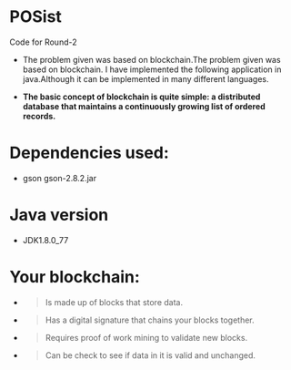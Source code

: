 # POSist
Code for Round-2
- The problem given was based on blockchain.The problem given was based on blockchain. I have implemented the following application in java.Although it can be implemented in many different languages.

- **The basic concept of blockchain is quite simple: a distributed database that maintains a continuously growing list of ordered records.**

# Dependencies used:
 - gson gson-2.8.2.jar
# Java version
- JDK1.8.0_77
# Your blockchain:
- > Is made up of blocks that store data. 
- > Has a digital signature that chains your blocks together.
- > Requires proof of work mining to validate new blocks.
- > Can be check to see if data in it is valid and unchanged.
